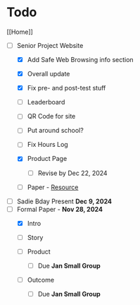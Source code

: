 # Todo

[[Home]]

- [ ] Senior Project Website
  - [x] Add Safe Web Browsing info section

  - [x] Overall update

  - [x] Fix pre- and post-test stuff

  - [ ] Leaderboard

  - [ ] QR Code for site

  - [ ] Put around school?

  - [ ] Fix Hours Log

  - [x] Product Page

    - [ ] Revise by Dec 22, 2024

  - [ ] Paper - [Resource](https://docs.google.com/presentation/d/1F1x5F5kOXvmrXIAkCLxiQ9MHtmZnqidfzULYogajTQM/present?slide=id.g621f58f77c_0_0)
- [ ] Sadie Bday Present **Dec 9, 2024**
- [ ] Formal Paper - **Nov 28, 2024**
  - [x] Intro

  - [ ] Story

  - [ ] Product

    - [ ] Due **Jan Small Group**

  - [ ] Outcome

    - [ ] Due **Jan Small Group**